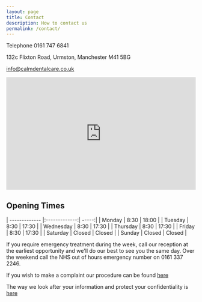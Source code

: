 ```yaml
---
layout: page
title: Contact
description: How to contact us
permalink: /contact/
---
```

Telephone 0161 747 6841

132c Flixton Road, Urmston, Manchester M41 5BG

info@calmdentalcare.co.uk

<div class="row">

  <div class="col-12">
  <iframe src="https://www.google.com/maps/embed?pb=!1m18!1m12!1m3!1d2376.1319785617525!2d-2.364973784320128!3d53.44822697477638!2m3!1f0!2f0!3f0!3m2!1i1024!2i768!4f13.1!3m3!1m2!1s0x487bac06cce97425%3A0xb32d7ac8e7cd6623!2sCalm+Dental+Care!5e0!3m2!1sen!2suk!4v1563292228911!5m2!1sen!2suk" class="img-fluid rounded" alt="Responsive image"  frameborder="0" style="border:0;width:100%;height:300px">
  allowfullscreen</iframe>
  </div>
</div>





## Opening Times

| ------------- |:-------------:| -----:|
| Monday      | 8:30 | 18:00 |
| Tuesday      | 8:30      |   17:30 |
| Wednesday | 8:30      |    17:30 |
| Thursday | 8:30     |    17:30 |
| Friday | 8:30     |    17:30 |
| Saturday | Closed     |    Closed |
| Sunday | Closed | Closed |

If you require emergency treatment during the week, call our reception at the earliest opportunity and we'll do our best to see you the same day. Over the weekend call the NHS out of hours emergency number on 0161 337 2246.

If you wish to make a complaint our procedure can be found [here](complaints)

The way we look after your information and protect your confidentiality is <a href="{{ site.baseurl }}/assets/privacy.pdf" target="_blank">here</a>
